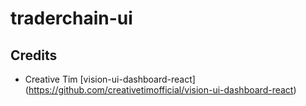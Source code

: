 # traderchain-ui

## Credits
- Creative Tim [vision-ui-dashboard-react] (https://github.com/creativetimofficial/vision-ui-dashboard-react)